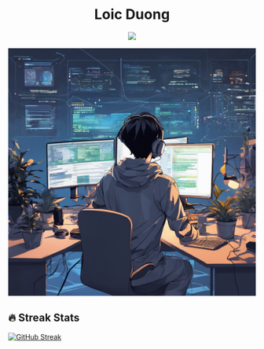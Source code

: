 <p align="center">
  <h1 align="center">Loic Duong</h1>
</p>

<p align="center">
  <img src="https://readme-typing-svg.demolab.com?font=Fira+Code&pause=1000&width=435&lines=Web+Front-end+Developer&center=true&vCenter=true" />
</p>

<img src="./img.png" />

## 🔥 Streak Stats
[![GitHub Streak](https://streak-stats.demolab.com?user=loicduong)](https://git.io/streak-stats)
